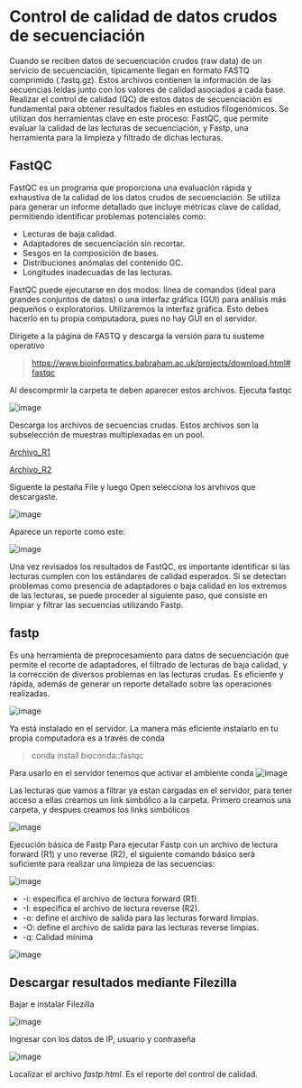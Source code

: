 # Control de calidad de datos crudos de secuenciación 

Cuando se reciben datos de secuenciación crudos (raw data) de un servicio de secuenciación, típicamente llegan en formato FASTQ comprimido (.fastq.gz). 
Estos archivos contienen la información de las secuencias leídas junto con los valores de calidad asociados a cada base.
Realizar el control de calidad (QC) de estos datos de secuenciación es fundamental para obtener resultados fiables 
en estudios filogenómicos. Se utilizan dos herramientas  clave en este proceso: FastQC, que permite evaluar 
la calidad de las lecturas de secuenciación, y Fastp, una herramienta para la limpieza y filtrado de dichas lecturas. 

## FastQC

FastQC es un programa que proporciona una evaluación rápida y exhaustiva de la calidad de los datos crudos de secuenciación. 
Se utiliza para generar un informe detallado que incluye métricas clave de calidad, permitiendo identificar problemas potenciales como:

+ Lecturas de baja calidad.
+ Adaptadores de secuenciación sin recortar.
+ Sesgos en la composición de bases.
+ Distribuciones anómalas del contenido GC.
+ Longitudes inadecuadas de las lecturas.

FastQC puede ejecutarse en dos modos: línea de comandos (ideal para grandes conjuntos de datos) o una interfaz gráfica (GUI) para análisis más pequeños o exploratorios.
Utilizaremos la interfaz gráfica. Esto debes hacerlo en tu propia computadora, pues no hay GUI en el servidor.  

Dirigete a la página de FASTQ y descarga la versión para tu susteme operativo
> https://www.bioinformatics.babraham.ac.uk/projects/download.html#fastqc

Al descomprmir la carpeta te deben aparecer estos archivos. Ejecuta fastqc

![image](https://github.com/user-attachments/assets/d9a731eb-1f2e-4a1a-aa47-3deccf65cc19)

Descarga los archivos de secuencias crudas. Estos archivos son la subselección de muestras multiplexadas en un pool.  



[Archivo_R1](../dddrad/sub_Vlad_1_S8_R1_001.fastq.gz)

[Archivo_R2](../dddrad/sub_Vlad_1_S8_R2_001.fastq.gz)

Siguente la pestaña File y luego Open selecciona los arvhivos que descargaste. 

![image](https://github.com/user-attachments/assets/11f21f27-1f26-4486-bf78-2f42c253072d)

Aparece un reporte como este:

![image](https://github.com/user-attachments/assets/e778ce13-42b8-49b9-b4d2-4800498f534f)

Una vez revisados los resultados de FastQC, es importante identificar si las lecturas cumplen con los estándares de calidad esperados.
Si se detectan problemas como presencia de adaptadores o baja calidad en los extremos de las lecturas, se puede proceder al siguiente paso, 
que consiste en limpiar y filtrar las secuencias utilizando Fastp.

## fastp 

Es una herramienta de preprocesamiento para datos de secuenciación que permite el recorte de adaptadores, el filtrado de lecturas de baja calidad, 
y la corrección de diversos problemas en las lecturas crudas. Es eficiente y rápida, además de generar un reporte detallado sobre las operaciones realizadas.

![image](https://github.com/user-attachments/assets/f08951e7-88eb-4966-bef8-212c8a23cabe)



Ya está instalado en el servidor. La manera más eficiente instalarlo en tu propia computadora es a través de conda
> conda install bioconda::fastqc

Para usarlo en el servidor tenemos que activar el ambiente conda
![image](https://github.com/user-attachments/assets/854b391b-177d-4003-a4fa-a0bab6d3a33c)


Las lecturas que vamos a filtrar ya estan cargadas en el servidor, para tener acceso a ellas creamos un link simbólico a la carpeta. Primero creamos una carpeta,
y despues creamos los links simbólicos

![image](https://github.com/user-attachments/assets/23fb40bc-7c13-474a-a8b9-f36475858a64)


Ejecución básica de Fastp
Para ejecutar Fastp con un archivo de lectura forward (R1) y uno reverse (R2), el siguiente comando básico será suficiente para realizar una limpieza de las secuencias:

![image](https://github.com/user-attachments/assets/1965a978-cff8-460f-a0f8-a34ed158ae9c)



+ -i: especifica el archivo de lectura forward (R1). 
+ -I: especifica el archivo de lectura reverse (R2). 
+ -o: define el archivo de salida para las lecturas forward limpias. 
+ -O: define el archivo de salida para las lecturas reverse limpias. 
+ -q: Calidad mínima


![image](https://github.com/user-attachments/assets/f662aa1a-d061-499b-9960-14c9d2738f4a)

## Descargar resultados mediante Filezilla

Bajar e instalar Filezilla

![image](https://github.com/user-attachments/assets/37576af7-d65e-4b7c-9697-51b481aaa4dc)

Ingresar con los datos de IP, usuario y contraseña

![image](https://github.com/user-attachments/assets/48ca7164-ffb8-4322-8e5c-342e75e88ef7)

Localizar el archivo _fastp.html_. Es el reporte del control de calidad.


